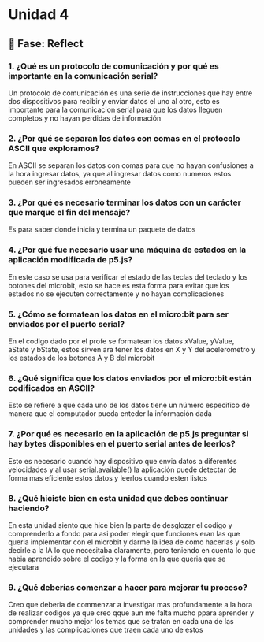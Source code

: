# Unidad 4


## 🤔 Fase: Reflect 

### 1. ¿Qué es un protocolo de comunicación y por qué es importante en la comunicación serial? 

Un protocolo de comunicación es una serie de instrucciones que hay entre dos dispositivos para recibir y enviar datos el uno al otro, esto es importante para la comunicacion serial para que los datos lleguen completos y no hayan perdidas de información

### 2. ¿Por qué se separan los datos con comas en el protocolo ASCII que exploramos? 

En ASCII se separan los datos con comas para que no hayan confusiones a la hora ingresar datos, ya que al ingresar datos como numeros estos pueden ser ingresados erroneamente

### 3. ¿Por qué es necesario terminar los datos con un carácter que marque el fin del mensaje? 

Es para saber donde inicia y termina un paquete de datos

### 4. ¿Por qué fue necesario usar una máquina de estados en la aplicación modificada de p5.js? 

En este caso se usa para verificar el estado de las teclas del teclado y los botones del microbit, esto se hace es esta forma para evitar que los estados no se ejecuten correctamente y no hayan complicaciones

### 5. ¿Cómo se formatean los datos en el micro:bit para ser enviados por el puerto serial? 

En el codigo dado por el profe se formatean los datos xValue, yValue, aState y bState, estos sirven ara tener los datos en X y Y del acelerometro y los estados de los botones A y B del microbit

### 6. ¿Qué significa que los datos enviados por el micro:bit están codificados en ASCII? 

Esto se refiere a que cada uno de los datos tiene un número especifico de manera que el computador pueda enteder la información dada

### 7. ¿Por qué es necesario en la aplicación de p5.js preguntar si hay bytes disponibles en el puerto serial antes de leerlos? 

Esto es necesario cuando hay dispositivo que envia datos a diferentes velocidades y al usar serial.available() la aplicación puede detectar de forma mas eficiente estos datos y leerlos cuando esten listos

### 8. ¿Qué hiciste bien en esta unidad que debes continuar haciendo? 

En esta unidad siento que hice bien la parte de desglozar el codigo y comprenderlo a fondo para asi poder elegir que funciones eran las que queria implementar con el microbit y darme la idea de como hacerlas y solo decirle a la IA lo que necesitaba claramente, pero teniendo en cuenta lo que habia aprendido sobre el codigo y la forma en la que queria que se ejecutara

### 9. ¿Qué deberías comenzar a hacer para mejorar tu proceso?

Creo que deberia de commenzar a investigar mas profundamente a la hora de realizar codigos ya que creo qque aun me falta mucho ppara aprender y comprender mucho mejor los temas que se tratan en cada una de las unidades y las complicaciones que traen cada uno de estos
